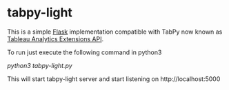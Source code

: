 # tabpy-light


This is a simple [Flask](https://pypi.org/project/Flask/) implementation compatible with TabPy now known as [Tableau Analytics Extensions API](https://tableau.github.io/analytics-extensions-api/docs/ae_api_ref.html#post-evaluate).

To run just execute the following command in python3

  _python3 tabpy-light.py_


This will start tabpy-light server and start listening on http://localhost:5000
